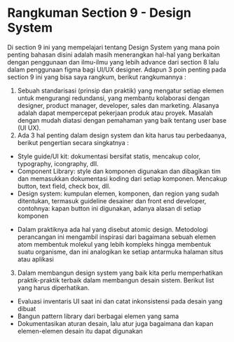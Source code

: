 # Rangkuman Section 9 - Design System
Di section 9 ini yang mempelajari tentang Design System yang mana poin penting bahasan disini adalah masih menerangkan hal-hal yang berkaitan dengan penggunaan dan ilmu-ilmu yang lebih advance dari section 8 lalu dalam penggunaan figma bagi UI/UX designer. Adapun 3 poin penting pada section 9 ini yang bisa saya rangkum, berikut rangkumannya :
1. Sebuah standarisasi (prinsip dan praktik) yang mengatur setiap elemen untuk mengurangi redundansi, yang membantu kolaborasi dengan designer, product manager, developer, sales dan marketing. Alasanya adalah dapat mempercepat pekerjaan produk atau proyek. Masalah dengan mudah diatasi dengan pemahaman yang baik tentang user base (UI UX).
2. Ada 3 hal penting dalam design system dan kita harus tau perbedaanya, berikut pengertian secara singkatnya :
  - Style guide/UI kit: dokumentasi bersifat statis, mencakup color, typography, icongraphy, dll.
  - Component Library: style dan komponen digunakan dan dibagikan tim dan memasukkan dokumentasi koding dari setiap komponen. Mencakup button, text field, check box, dll.
  - Design system: kumpulan elemen, komponen, dan region yang sudah ditentukan, termasuk guideline desainer dan front end developer, contohnya: kapan button ini digunakan, adanya alasan di setiap komponen
  * Dalam praktiknya ada hal yang disebut atomic design. Metodologi perancangan ini mengambil inspirasi dari bagaimana sebuah elemen atom membentuk molekul yang lebih kompleks hingga membentuk suatu organisme, dan ini analogikan ke setiap antarmuka halaman situs atau aplikasi
3. Dalam membangun design system yang baik kita perlu memperhatikan praktik-praktik terbaik dalam membangun desain sistem. Berikut list yang harus diperhatikan.
  - Evaluasi inventaris UI saat ini dan catat inkonsistensi pada desain yang dibuat
  - Bangun pattern library dari berbagai elemen yang sama
  - Dokumentasikan aturan desain, lalu atur juga bagaimana dan kapan elemen-elemen desain itu dapat digunakan
